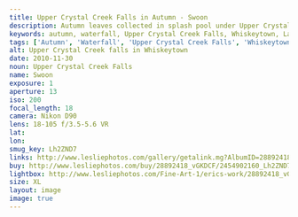 ```yaml
---
title: Upper Crystal Creek Falls in Autumn - Swoon
description: Autumn leaves collected in splash pool under Upper Crystal Creek Falls
keywords: autumn, waterfall, Upper Crystal Creek Falls, Whiskeytown, Landscape
tags: ['Autumn', 'Waterfall', 'Upper Crystal Creek Falls', 'Whiskeytown', 'Landscape']
alt: Upper Crystal Creek falls in Whiskeytown
date: 2010-11-30
noun: Upper Crystal Creek Falls
name: Swoon
exposure: 1
aperture: 13
iso: 200
focal_length: 18
camera: Nikon D90
lens: 18-105 f/3.5-5.6 VR
lat: 
lon: 
smug_key: Lh2ZND7
links: http://www.lesliephotos.com/gallery/getalink.mg?AlbumID=28892418&AlbumKey=vGKDCF&ImageID=2454902160&ImageKey=Lh2ZND7&how=forum&Page=1
buy: http://www.lesliephotos.com/buy/28892418_vGKDCF/2454902160_Lh2ZND7/
lightbox: http://www.lesliephotos.com/Fine-Art-1/erics-work/28892418_vGKDCF#!i=2454902160&k=Lh2ZND7&lb=1&s=A
size: XL
layout: image
image: true
---
```

